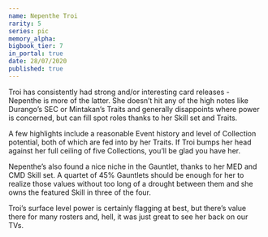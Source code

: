 ```yaml
---
name: Nepenthe Troi
rarity: 5
series: pic
memory_alpha:
bigbook_tier: 7
in_portal: true
date: 28/07/2020
published: true
---
```


Troi has consistently had strong and/or interesting card releases - Nepenthe is more of the latter. She doesn’t hit any of the high notes like Durango’s SEC or Mintakan’s Traits and generally disappoints where power is concerned, but can fill spot roles thanks to her Skill set and Traits.

A few highlights include a reasonable Event history and level of Collection potential, both of which are fed into by her Traits. If Troi bumps her head against her full ceiling of five Collections, you’ll be glad you have her.

Nepenthe’s also found a nice niche in the Gauntlet, thanks to her MED and CMD Skill set. A quartet of 45% Gauntlets should be enough for her to realize those values without too long of a drought between them and she owns the featured Skill in three of the four.

Troi’s surface level power is certainly flagging at best, but there’s value there for many rosters and, hell, it was just great to see her back on our TVs.
